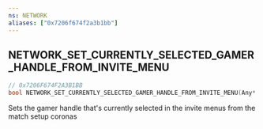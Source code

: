 ```yaml
---
ns: NETWORK
aliases: ["0x7206f674f2a3b1bb"]
---
```

## NETWORK_SET_CURRENTLY_SELECTED_GAMER_HANDLE_FROM_INVITE_MENU

```c
// 0x7206F674F2A3B1BB
bool NETWORK_SET_CURRENTLY_SELECTED_GAMER_HANDLE_FROM_INVITE_MENU(Any* gamerHandle);
```

Sets the gamer handle that's currently selected in the invite menus from the match setup coronas

